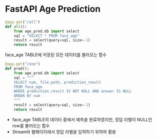 # FastAPI Age Prediction

```python
@app.get("/all")
def all():
    from age_pred.db import select
    sql = "SELECT * FROM face_age"
    result = select(query=sql, size=-1)
    return result
```
face_age TABLE에 저장된 모든 데이터를 불러오는 함수


```python
@app.get("/one")
def pred():
    from age_pred.db import select
    sql = """
    SELECT num, file_path, prediction_result
    FROM face_age
    WHERE prediction_result IS NOT NULL AND answer IS NULL
    ORDER BY num
    """
    result = select(query=sql, size=-1)
    return result
```

- face_age TABLE의 데이터 중에서 예측을 완료하였지만, 정답 라벨이 NULL인 row를 불러오는 함수
- Streamlit 웹페이지에서 정답 라벨을 입력하기 위하여 활용